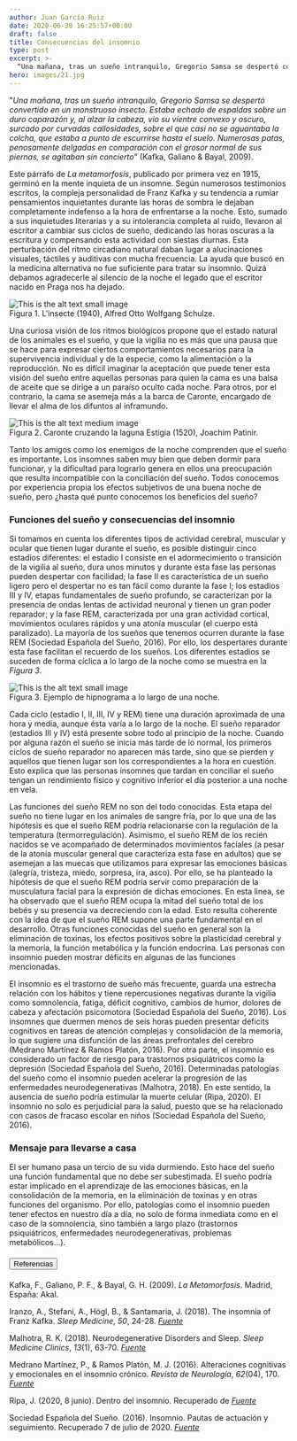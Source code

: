 ```yaml
---
author: Juan García Ruiz
date: 2020-06-30 16:25:57+00:00
draft: false
title: Consecuencias del insomnio
type: post
excerpt: >-
  “Una mañana, tras un sueño intranquilo, Gregorio Samsa se despertó convertido en un monstruoso insecto. Estaba echado de espaldas sobre un duro caparazón y, al alzar la cabeza, vio su vientre convexo y oscuro, surcado por curvadas callosidades, sobre el que casi no se aguantaba la colcha, que estaba a punto de escurrirse hasta el suelo."
hero: images/21.jpg
---
```


"_Una mañana, tras un sueño intranquilo, Gregorio Samsa se despertó convertido en un monstruoso insecto. Estaba echado de espaldas sobre un duro caparazón y, al alzar la cabeza, vio su vientre convexo y oscuro, surcado por curvadas callosidades, sobre el que casi no se aguantaba la colcha, que estaba a punto de escurrirse hasta el suelo. Numerosas patas, penosamente delgadas en comparación con el grosor normal de sus piernas, se agitaban sin concierto_" (Kafka, Galiano & Bayal, 2009).

Este párrafo de _La metamorfosis_, publicado por primera vez en 1915, germinó en la mente inquieta de un insomne. Según numerosos testimonios escritos, la compleja personalidad de Franz Kafka y su tendencia a rumiar pensamientos inquietantes durante las horas de sombra le dejaban completamente indefenso a la hora de enfrentarse a la noche. Esto, sumado a sus inquietudes literarias y a su intolerancia completa al ruido, llevaron al escritor a cambiar sus ciclos de sueño, dedicando las horas oscuras a la escritura y compensando esta actividad con siestas diurnas. Esta perturbación del ritmo circadiano natural daban lugar a alucinaciones visuales, táctiles y auditivas con mucha frecuencia. La ayuda que buscó en la medicina alternativa no fue suficiente para tratar su insomnio. Quizá debamos agradecerle al silencio de la noche el legado que el escritor nacido en Praga nos ha dejado. 

<div className="Image__Small">
  <img src="https://nervousystemhome.files.wordpress.com/2020/07/linsecte.jpg?w=600" alt="This is the alt text small image" />
  <figcaption>Figura 1. L'insecte (1940), Alfred Otto Wolfgang Schulze.</figcaption>
</div>

Una curiosa visión de los ritmos biológicos propone que el estado natural de los animales es el sueño, y que la vigilia no es más que una pausa que se hace para expresar ciertos comportamientos necesarios para la supervivencia individual y de la especie, como la alimentación o la reproducción. No es difícil imaginar la aceptación que puede tener esta visión del sueño entre aquellas personas para quien la cama es una balsa de aceite que se dirige a un paraíso oculto cada noche. Para otros, por el contrario, la cama se asemeja más a la barca de Caronte, encargado de llevar el alma de los difuntos al inframundo. 

<div className="Image__Medium">
  <img src="https://nervousystemhome.files.wordpress.com/2020/07/07745cc7-7700-4981-99f6-4117beda5bcc.jpg?w=1024" alt="This is the alt text medium image" />
  <figcaption>Figura 2. Caronte cruzando la laguna Estigia (1520), Joachim Patinir.</figcaption>
</div>

Tanto los amigos como los enemigos de la noche comprenden que el sueño es importante. Los insomnes saben muy bien que deben dormir para funcionar, y la dificultad para lograrlo genera en ellos una preocupación que resulta incompatible con la conciliación del sueño. Todos conocemos por experiencia propia los efectos subjetivos de una buena noche de sueño, pero ¿hasta qué punto conocemos los beneficios del sueño?

### Funciones del sueño y consecuencias del insomnio

Si tomamos en cuenta los diferentes tipos de actividad cerebral, muscular y ocular que tienen lugar durante el sueño, es posible distinguir cinco estadios diferentes: el estadio I consiste en el adormecimiento o transición de la vigilia al sueño, dura unos minutos y durante esta fase las personas pueden despertar con facilidad; la fase II es característica de un sueño ligero pero el despertar no es tan fácil como durante la fase I; los estadios III y IV, etapas fundamentales de sueño profundo, se caracterizan por la presencia de ondas lentas de actividad neuronal y tienen un gran poder reparador; y la fase REM, caracterizada por una gran actividad cortical, movimientos oculares rápidos y una atonía muscular (el cuerpo está paralizado). La mayoría de los sueños que tenemos ocurren durante la fase REM (Sociedad Española del Sueño, 2016). Por ello, los despertares durante esta fase facilitan el recuerdo de los sueños. Los diferentes estadios se suceden de forma cíclica a lo largo de la noche como se muestra en la _Figura 3_.

<div className="Image__Small Image__withBorder">
  <img src="https://nervousystemhome.files.wordpress.com/2020/07/sin-tc3adtulo.png?w=449" alt="This is the alt text small image" />
  <figcaption>Figura 3. Ejemplo de hipnograma a lo largo de una noche.</figcaption>
</div>

Cada ciclo (estadio I, II, III, IV y REM) tiene una duración aproximada de una hora y media, aunque ésta varía a lo largo de la noche. El sueño reparador (estadios III y IV) está presente sobre todo al principio de la noche. Cuando por alguna razón el sueño se inicia más tarde de lo normal, los primeros ciclos de sueño reparador no aparecen más tarde, sino que se pierden y aquellos que tienen lugar son los correspondientes a la hora en cuestión. Esto explica que las personas insomnes que tardan en conciliar el sueño tengan un rendimiento físico y cognitivo inferior el día posterior a una noche en vela.

Las funciones del sueño REM no son del todo conocidas. Esta etapa del sueño no tiene lugar en los animales de sangre fría, por lo que una de las hipótesis es que el sueño REM podría relacionarse con la regulación de la temperatura (termorregulación). Asimismo, el sueño REM de los recién nacidos se ve acompañado de determinados movimientos faciales (a pesar de la atonía muscular general que caracteriza esta fase en adultos) que se asemejan a las muecas que utilizamos para expresar las emociones básicas (alegría, tristeza, miedo, sorpresa, ira, asco). Por ello, se ha planteado la hipótesis de que el sueño REM podría servir como preparación de la musculatura facial para la expresión de dichas emociones. En esta linea, se ha observado que el sueño REM ocupa la mitad del sueño total de los bebés y su presencia va decreciendo con la edad. Esto resulta coherente con la idea de que el sueño REM supone una parte fundamental en el desarrollo. Otras funciones conocidas del sueño en general son la eliminación de toxinas, los efectos positivos sobre la plasticidad cerebral y la memoria, la función metabólica y la función endocrina. Las personas con insomnio pueden mostrar déficits en algunas de las funciones mencionadas.

El insomnio es el trastorno de sueño más frecuente, guarda una estrecha relación con los hábitos y tiene repercusiones negativas durante la vigilia como somnolencia, fatiga, déficit cognitivo, cambios de humor, dolores de cabeza y afectación psicomotora (Sociedad Española del Sueño, 2016). Los insomnes que duermen menos de seis horas pueden presentar déficits cognitivos en tareas de atención complejas y consolidación de la memoria, lo que sugiere una disfunción de las áreas prefrontales del cerebro (Medrano Martínez & Ramos Platón, 2016). Por otra parte, el insomnio es considerado un factor de riesgo para trastornos psiquiátricos como la depresión (Sociedad Española del Sueño, 2016). Determinadas patologías del sueño como el insomnio pueden acelerar la progresión de las enfermedades neurodegenerativas (Malhotra, 2018). En este sentido, la ausencia de sueño podría estimular la muerte celular (Ripa, 2020). El insomnio no solo es perjudicial para la salud, puesto que se ha relacionado con casos de fracaso escolar en niños (Sociedad Española del Sueño, 2016).

### Mensaje para llevarse a casa

El ser humano pasa un tercio de su vida durmiendo. Esto hace del sueño una función fundamental que no debe ser subestimada. El sueño podría estar implicado en el aprendizaje de las emociones básicas, en la consolidación de la memoria, en la eliminación de toxinas y en otras funciones del organismo. Por ello, patologías como el insomnio pueden tener efectos en nuestro día a día, no solo de forma inmediata como en el caso de la somnolencia, sino también a largo plazo (trastornos psiquiátricos, enfermedades neurodegenerativas, problemas metabólicos...). 

<h4><button type="button" class="collapsible">Referencias</button></h4>
<div class="content">

Kafka, F., Galiano, P. F., & Bayal, G. H. (2009). _La Metamorfosis_. Madrid, España: Akal.

Iranzo, A., Stefani, A., Högl, B., & Santamaria, J. (2018). The insomnia of Franz Kafka. _Sleep Medicine_, _50_, 24-28. [_Fuente_](https://doi.org/10.1016/j.sleep.2018.05.024)

Malhotra, R. K. (2018). Neurodegenerative Disorders and Sleep. _Sleep Medicine Clinics_, _13_(1), 63-70. [_Fuente_](https://doi.org/10.1016/j.jsmc.2017.09.006)

Medrano Martínez, P., & Ramos Platón, M. J. (2016). Alteraciones cognitivas y emocionales en el insomnio crónico. _Revista de Neurología_, _62_(04), 170. [_Fuente_](https://doi.org/10.33588/rn.6204.2015334)

Ripa, J. (2020, 8 junio). Dentro del insomnio. Recuperado de [_Fuente_](https://elpais.com/sociedad/2020/05/27/pienso_luego_actuo/1590565777_127264.html)

Sociedad Española del Sueño. (2016). Insomnio. Pautas de actuación y seguimiento. Recuperado 7 de julio de 2020. [_Fuente_](https://www.ses.org.es/docs/guia-de-insomnio-2016.pdf)

</div>
